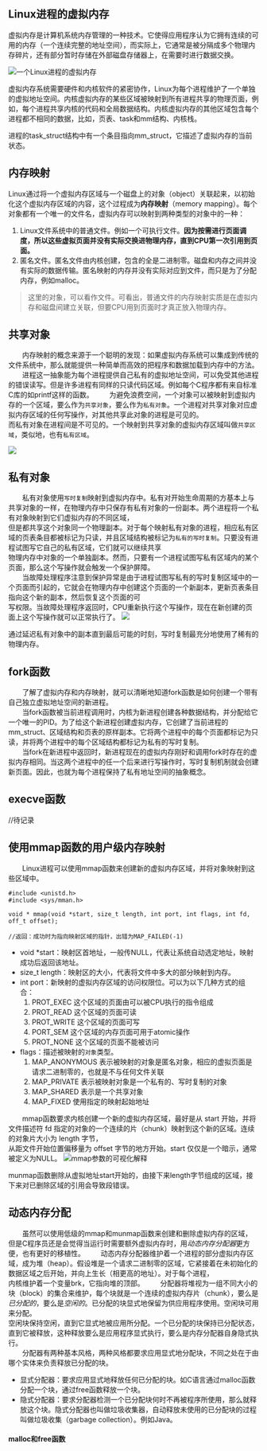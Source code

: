 ## Linux进程的虚拟内存
虚拟内存是计算机系统内存管理的一种技术。它使得应用程序认为它拥有连续的可用的内存（一个连续完整的地址空间），而实际上，它通常是被分隔成多个物理内存碎片，还有部分暂时存储在外部磁盘存储器上，在需要时进行数据交换。

![一个Linux进程的虚拟内存](../引用图片/一个Linux进程的虚拟内存.jpg)

虚拟内存系统需要硬件和内核软件的紧密协作，Linux为每个进程维护了一个单独的虚拟地址空间。内核虚拟内存的某些区域被映射到所有进程共享的物理页面，例如，每个进程共享内核的代码和全局数据结构。内核虚拟内存的其他区域包含每个进程都不相同的数据，比如，页表、task和mm结构、内核栈。


进程的task_struct结构中有一个条目指向mm_struct，它描述了虚拟内存的当前状态。

## 内存映射
Linux通过将一个虚拟内存区域与一个磁盘上的对象（object）关联起来，以初始化这个虚拟内存区域的内容，这个过程成为**内存映射**（memory mapping）。每个对象都有一个唯一的文件名，虚拟内存可以映射到两种类型的对象中的一种：
1. Linux文件系统中的普通文件。例如一个可执行文件。**因为按需进行页面调度，所以这些虚拟页面并没有实际交换进物理内存，直到CPU第一次引用到页面。**
2. 匿名文件。匿名文件由内核创建，包含的全是二进制零。磁盘和内存之间并没有实际的数据传输。匿名映射的内存并没有实际对应到文件，而只是为了分配内存，例如malloc。
> 这里的对象，可以看作文件。可看出，普通文件的内存映射实质是在虚拟内存和磁盘间建立关联，但要CPU用到页面时才真正放入物理内存。

## 共享对象
&emsp;&emsp;内存映射的概念来源于一个聪明的发现：如果虚拟内存系统可以集成到传统的文件系统中，那么就能提供一种简单而高效的把程序和数据加载到内存中的方法。  
&emsp;&emsp;进程这一抽象能为每个进程提供自己私有的虚拟地址空间，可以免受其他进程的错误读写。但是许多进程有同样的只读代码区域。例如每个C程序都有来自标准C库的如printf这样的函数。
&emsp;&emsp;为避免浪费空间，一个对象可以被映射到虚拟内存的一个区域，要么作为`共享对象`，要么作为`私有对象`。一个进程对共享对象对应虚拟内存区域的任何写操作，对其他共享此对象的进程是可见的。  
而私有对象在进程间是不可见的。一个映射到共享对象的虚拟内存区域叫做`共享区域`，类似地，也有`私有区域`。

![](../引用图片/虚拟内存共享对象.jpg)

## 私有对象
&emsp;&emsp;私有对象使用`写时复制`映射到虚拟内存中。私有对开始生命周期的方基本上与共享对象的一样，在物理内存中只保存有私有对象的一份副本。两个进程将一个私有对象映射到它们虚拟内存的不同区域，  
但是都共享这个对象同一个物理副本。对于每个映射私有对象的进程，相应私有区域的页表条目都被标记为只读，并且区域结构被标记为`私有的写时复制`。只要没有进程试图写它自己的私有区域，它们就可以继续共享  
物理内存中对象的一个单独副本。然而，只要有一个进程试图写私有区域内的某个页面，那么这个写操作就会触发一个保护屏障。  
&emsp;&emsp;当故障处理程序注意到保护异常是由于进程试图写私有的写时复制区域中的一个页面而引起的，它就会在物理内存中创建这个页面的一个新副本，更新页表条目指向这个新的副本，然后恢复这个页面的可  
写权限。当故障处理程序返回时，CPU重新执行这个写操作，现在在新创建的页面上这个写操作就可以正常执行了。
![](../引用图片/一个私有的写时复制对象.jpg)

通过延迟私有对象中的副本直到最后可能的时刻，写时复制最充分地使用了稀有的物理内存。

## fork函数
&emsp;&emsp;了解了虚拟内存和内存映射，就可以清晰地知道fork函数是如何创建一个带有自己独立虚拟地址空间的新进程。  
&emsp;&emsp;当fork函数被当前进程调用时，内核为新进程创建各种数据结构，并分配给它一个唯一的PID。为了给这个新进程创建虚拟内存，它创建了当前进程的mm_struct、区域结构和页表的原样副本。它将两个进程中的每个页面都标记为只读，并将两个进程中的每个区域结构都标记为私有的写时复制。  
&emsp;&emsp;当fork在新进程中返回时，新进程现在的虚拟内存刚好和调用fork时存在的虚拟内存相同。当这两个进程中的任一个后来进行写操作时，写时复制机制就会创建新页面。因此，也就为每个进程保持了私有地址空间的抽象概念。

## execve函数
//待记录

## 使用mmap函数的用户级内存映射
&emsp;&emsp;Linux进程可以使用mmap函数来创建新的虚拟内存区域，并将对象映射到这些区域中。
```
#include <unistd.h>
#include <sys/mman.h>

void * mmap(void *start, size_t length, int port, int flags, int fd, off_t offset);

//返回：成功时为指向映射区域的指针，出错为MAP_FAILED(-1)
```
* void *start：映射区首地址，一般传NULL，代表让系统自动选定地址，映射成功后返回该地址。
* size_t length：映射区的大小，代表将文件中多大的部分映射到内存。
* int port：新映射的虚拟内存区域的访问权限位。可以为以下几种方式的组合：
  1. PROT_EXEC 这个区域的页面由可以被CPU执行的指令组成
  2. PROT_READ 这个区域的页面可读
  3. PROT_WRITE 这个区域的页面可写
  4. PORT_SEM 这个区域的内存页面可用于atomic操作
  5. PROT_NONE 这个区域的页面不能被访问
* flags：描述被映射的`对象`类型。
   1. MAP_ANONYMOUS 表示被映射的对象是匿名对象，相应的虚拟页面是请求二进制零的，也就是不与任何文件关联
   2. MAP_PRIVATE 表示被映射对象是一个私有的、写时复制的对象
   3. MAP_SHARED 表示是一个共享对象
   4. MAP_FIXED 使用指定的映射起始地址

&emsp;&emsp;mmap函数要求内核创建一个新的虚拟内存区域，最好是从 start 开始，并将文件描述符 fd 指定的对象的一个连续的片（chunk）映射到这个新的区域。连续的对象片大小为 length 字节，  
从距文件开始位置偏移量为 offset 字节的地方开始。start 仅仅是一个暗示，通常被定义为NULL。
![mmap参数的可视化解释](../引用图片/mmap参数的可视化解释.jpg)

munmap函数删除从虚拟地址start开始的，由接下来length字节组成的区域，接下来对已删除区域的引用会导致段错误。

## 动态内存分配
&emsp;&emsp;虽然可以使用低级的mmap和munmap函数来创建和删除虚拟内存的区域，但是C程序员还是会觉得当运行时需要额外虚拟内存时，用*动态内存分配器*更方便，也有更好的移植性。
&emsp;&emsp;动态内存分配器维护着一个进程的部分虚拟内存区域，成为堆（heap）。假设堆是一个请求二进制零的区域，它紧接着在未初始化的数据区域之后开始，并向上生长（相更高的地址）。对于每个进程，  
内核维护着一个变量brk，它指向堆的顶部。
&emsp;&emsp;分配器将堆视为一组不同大小的块（block）的集合来维护，每个块就是一个连续的虚拟内存片（chunk），要么是*已分配的*，要么是*空闲的*。已分配的块显式地保留为供应用程序使用。空闲块可用来分配。  
空闲块保持空闲，直到它显式地被应用所分配。一个已分配的块保持已分配状态，直到它被释放，这种释放要么是应用程序显式执行，要么是内存分配器自身隐式执行。  
&emsp;&emsp;分配器有两种基本风格，两种风格都要求应用显式地分配块，不同之处在于由哪个实体来负责释放已分配的块。
* 显式分配器：要求应用显式地释放任何已分配的块。如C语言通过malloc函数分配一个块，通过free函数释放一个块。
* 隐式分配器：要求分配器检测一个已分配块何时不再被程序所使用，那么就释放这个块。隐式分配器也叫做垃圾收集器，自动释放未使用的已分配块的过程叫做垃圾收集（garbage collection）。例如Java。

#### malloc和free函数
